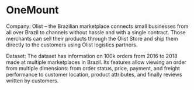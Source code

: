 # OneMount

Company: Olist – the Brazilian marketplace connects small businesses from all over Brazil to channels without hassle and with a single contract. Those merchants can sell their products through the Olist Store and ship them directly to the customers using Olist logistics partners.

Dataset: The dataset has information on 100k orders from 2016 to 2018 made at multiple marketplaces in Brazil. Its features allow viewing an order from multiple dimensions: from order status, price, payment, and freight performance to customer location, product attributes, and finally reviews written by customers.

